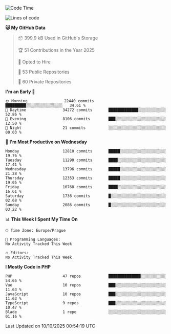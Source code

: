 <!--START_SECTION:waka-->
![Code Time](http://img.shields.io/badge/Code%20Time-1%2C584%20hrs%203%20mins-blue)

![Lines of code](https://img.shields.io/badge/From%20Hello%20World%20I%27ve%20Written-18.5%20million%20lines%20of%20code-blue)

**🐱 My GitHub Data** 

> 📦 399.9 kB Used in GitHub's Storage 
 > 
> 🏆 51 Contributions in the Year 2025
 > 
> 💼 Opted to Hire
 > 
> 📜 53 Public Repositories 
 > 
> 🔑 60 Private Repositories 
 > 
**I'm an Early 🐤** 

```text
🌞 Morning                22440 commits       █████████░░░░░░░░░░░░░░░░   34.61 % 
🌆 Daytime                34272 commits       █████████████░░░░░░░░░░░░   52.86 % 
🌃 Evening                8106 commits        ███░░░░░░░░░░░░░░░░░░░░░░   12.50 % 
🌙 Night                  21 commits          ░░░░░░░░░░░░░░░░░░░░░░░░░   00.03 % 
```
📅 **I'm Most Productive on Wednesday** 

```text
Monday                   12810 commits       █████░░░░░░░░░░░░░░░░░░░░   19.76 % 
Tuesday                  11290 commits       ████░░░░░░░░░░░░░░░░░░░░░   17.41 % 
Wednesday                13796 commits       █████░░░░░░░░░░░░░░░░░░░░   21.28 % 
Thursday                 12353 commits       █████░░░░░░░░░░░░░░░░░░░░   19.05 % 
Friday                   10768 commits       ████░░░░░░░░░░░░░░░░░░░░░   16.61 % 
Saturday                 1736 commits        █░░░░░░░░░░░░░░░░░░░░░░░░   02.68 % 
Sunday                   2086 commits        █░░░░░░░░░░░░░░░░░░░░░░░░   03.22 % 
```


📊 **This Week I Spent My Time On** 

```text
🕑︎ Time Zone: Europe/Prague

💬 Programming Languages: 
No Activity Tracked This Week

🔥 Editors: 
No Activity Tracked This Week
```

**I Mostly Code in PHP** 

```text
PHP                      47 repos            ██████████████░░░░░░░░░░░   54.65 % 
Vue                      10 repos            ███░░░░░░░░░░░░░░░░░░░░░░   11.63 % 
JavaScript               10 repos            ███░░░░░░░░░░░░░░░░░░░░░░   11.63 % 
TypeScript               9 repos             ███░░░░░░░░░░░░░░░░░░░░░░   10.47 % 
Blade                    1 repo              ░░░░░░░░░░░░░░░░░░░░░░░░░   01.16 % 
```




 Last Updated on 10/10/2025 00:54:19 UTC
<!--END_SECTION:waka-->
<!--
**AlexKratky/AlexKratky** is a ✨ _special_ ✨ repository because its `README.md` (this file) appears on your GitHub profile.

Here are some ideas to get you started:

- 🔭 I’m currently working on ...
- 🌱 I’m currently learning ...
- 👯 I’m looking to collaborate on ...
- 🤔 I’m looking for help with ...
- 💬 Ask me about ...
- 📫 How to reach me: ...
- 😄 Pronouns: ...
- ⚡ Fun fact: ...
-->
